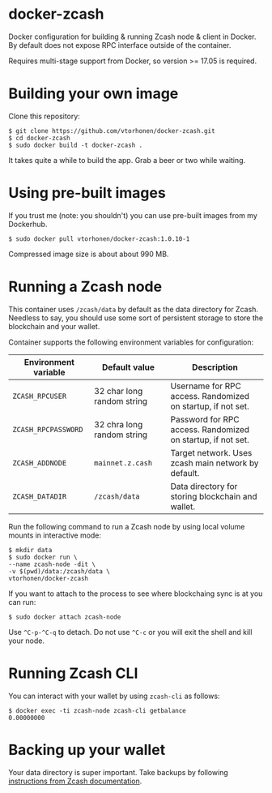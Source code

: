 # docker-zcash

Docker configuration for building & running Zcash node & client in Docker. By default does not expose RPC interface outside of the container.

Requires multi-stage support from Docker, so version >= 17.05 is required.

# Building your own image

Clone this repository:

```
$ git clone https://github.com/vtorhonen/docker-zcash.git
$ cd docker-zcash
$ sudo docker build -t docker-zcash .
```
It takes quite a while to build the app. Grab a beer or two while waiting.

# Using pre-built images

If you trust me (note: you shouldn't) you can use pre-built images from my Dockerhub.

```
$ sudo docker pull vtorhonen/docker-zcash:1.0.10-1
```

Compressed image size is about about 990 MB.

# Running a Zcash node

This container uses `/zcash/data` by default as the data directory for Zcash. Needless to say, you should use some sort of persistent storage to store the blockchain and your wallet.

Container supports the following environment variables for configuration:

| Environment variable | Default value | Description |
-----------------------|---------------|--------------
`ZCASH_RPCUSER`     | 32 char long random string | Username for RPC access. Randomized on startup, if not set.
`ZCASH_RPCPASSWORD` | 32 chra long random string | Password for RPC access. Randomized on startup, if not set.
`ZCASH_ADDNODE`     | `mainnet.z.cash` | Target network. Uses zcash main network by default.
`ZCASH_DATADIR`     | `/zcash/data`| Data directory for storing blockchain and wallet.

Run the following command to run a Zcash node by using local volume mounts in interactive mode:

```
$ mkdir data
$ sudo docker run \
--name zcash-node -dit \
-v $(pwd)/data:/zcash/data \
vtorhonen/docker-zcash
```
If you want to attach to the process to see where blockchaing sync is at you can run:

```
$ sudo docker attach zcash-node
```

Use `^C-p-^C-q` to detach. Do not use `^C-c` or you will exit the shell and kill your node.


# Running Zcash CLI

You can interact with your wallet by using `zcash-cli` as follows:

```
$ docker exec -ti zcash-node zcash-cli getbalance
0.00000000
```

# Backing up your wallet

Your data directory is super important. Take backups by following [instructions from Zcash documentation](https://github.com/zcash/zcash/blob/master/doc/wallet-backup.md).

